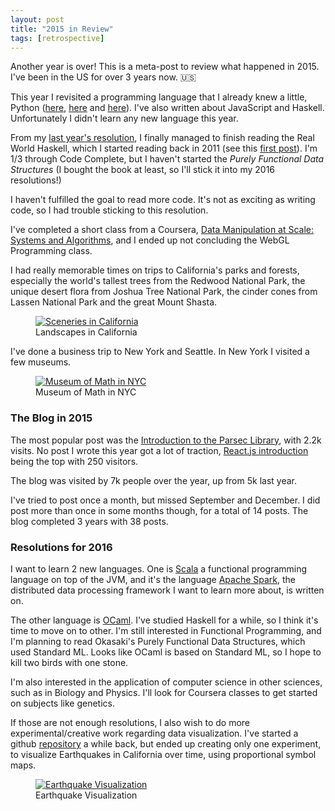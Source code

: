 ```yaml
---
layout: post
title: "2015 in Review"
tags: [retrospective]
---
```


Another year is over! This is a meta-post to review what happened in 2015. I've been in the US for over 3 years now. 🇺🇸

This year I revisited a programming language that I already knew a little, Python ([here]({{site.url}}/blog/2015/02/20/revisiting-python:-basic-types.html), [here]({{site.url}}/blog/2015/02/23/revisiting-python:-functions.html) and [here]({{site.url}}/blog/2015/03/08/revisiting-python:-object-oriented-programming.html)). I've also written about JavaScript and Haskell. Unfortunately I didn't learn any new language this year.

From my [last year's resolution]({{site.url}}/blog/2015/01/01/2014-in-review.html), I finally managed to finish reading the Real World Haskell, which I started reading back in 2011 (see this [first post](https://kuniga.wordpress.com/2011/08/07/haskell/)). I'm 1/3 through Code Complete, but I haven't started the *Purely Functional Data Structures* (I bought the book at least, so I'll stick it into my 2016 resolutions!)

I haven't fulfilled the goal to read more code. It's not as exciting as writing code, so I had trouble sticking to this resolution.

I've completed a short class from a Coursera, [Data Manipulation at Scale: Systems and Algorithms](https://www.coursera.org/learn/data-manipulation), and I ended up not concluding the WebGL Programming class.

I had really memorable times on trips to California's parks and forests, especially the world's tallest trees from the Redwood National Park, the unique desert flora from Joshua Tree National Park, the cinder cones from Lassen National Park and the great Mount Shasta.

<figure class="center_children">
    <a href="https://kunigami.files.wordpress.com/2016/01/collage.png"><img src="{{site.url}}/resources/blog/2016-01-01-2015-in-review/2016_01_collage.png" alt="Sceneries in California" /></a>
    <figcaption>Landscapes in California</figcaption>
</figure>

I've done a business trip to New York and Seattle. In New York I visited a few museums.

<figure class="center_children">
    <a href="https://kunigami.files.wordpress.com/2015/12/12240416_10208352450988046_1145212945096418442_o.jpg"><img src="{{site.url}}/resources/blog/2016-01-01-2015-in-review/2015_12_12240416_10208352450988046_1145212945096418442_o.jpg" alt="Museum of Math in NYC" /></a>
    <figcaption> Museum of Math in NYC</figcaption>
</figure>

### The Blog in 2015

The most popular post was the [Introduction to the Parsec Library]({{site.url}}/blog/2014/01/21/an-introduction-to-the-parsec-library.html), with 2.2k visits. No post I wrote this year got a lot of traction, [React.js introduction]({{site.url}}/blog/2015/04/28/react.js-introduction.html) being the top with 250 visitors.

The blog was visited by 7k people over the year, up from 5k last year.

I've tried to post once a month, but missed September and December. I did post more than once in some months though, for a total of 14 posts. The blog completed 3 years with 38 posts.

### Resolutions for 2016

I want to learn 2 new languages. One is [Scala](https://en.wikipedia.org/wiki/Scala_(programming_language)) a functional programming language on top of the JVM, and it's the language [Apache Spark](https://en.wikipedia.org/wiki/Apache_Spark), the distributed data processing framework I want to learn more about, is written on.

The other language is [OCaml](https://en.wikipedia.org/wiki/OCaml). I've studied Haskell for a while, so I think it's time to move on to other. I'm still interested in Functional Programming, and I'm planning to read Okasaki's Purely Functional Data Structures, which used Standard ML. Looks like OCaml is based on Standard ML, so I hope to kill two birds with one stone.

I'm also interested in the application of computer science in other sciences, such as in Biology and Physics. I'll look for Coursera classes to get started on subjects like genetics.

If those are not enough resolutions, I also wish to do more experimental/creative work regarding data visualization. I've started a github [repository](https://github.com/kunigami/visualization_lab) a while back, but ended up creating only one experiment, to visualize Earthquakes in California over time, using proportional symbol maps.

<figure class="center_children">
    <a href="https://kunigami.files.wordpress.com/2015/12/screen-shot-2015-12-31-at-8-58-03-pm.png"><img src="{{site.url}}/resources/blog/2016-01-01-2015-in-review/2015_12_screen-shot-2015-12-31-at-8-58-03-pm.png" alt="Earthquake Visualization" /></a>
    <figcaption> Earthquake Visualization</figcaption>
</figure>
